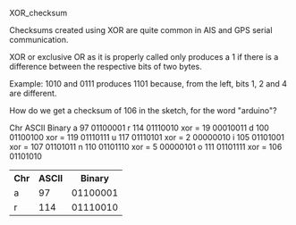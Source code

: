 XOR_checksum

Checksums created using XOR are quite common in AIS and GPS serial communication.

XOR or exclusive OR as it is properly called only produces a 1 if there is a difference between the respective bits of two bytes.

Example:
1010 and 0111 produces 1101 because, from the left, bits 1, 2 and 4 are different.

How do we get a checksum of 106 in the sketch, for the word "arduino"?

Chr	ASCII	Binary
a	97	01100001
r	114	01110010
xor =	19	00010011
d	100	01100100
xor =	119	01110111
u	117	01110101
xor =	2	00000010
i	105	01101001
xor =	107	01101011
n	110	01101110
xor =	5	00000101
o	111	01101111
xor =	106	01101010

<table>
  <tr>
    <th>Chr</th>
    <th>ASCII</th> 
    <th>Binary</th>
  </tr>
  <tr>
    <td>a</td>
    <td>97</td> 
    <td>01100001</td>
  </tr>
  <tr>
    <td>r</td>
    <td>114</td> 
    <td>01110010</td>
  </tr>
</table>
